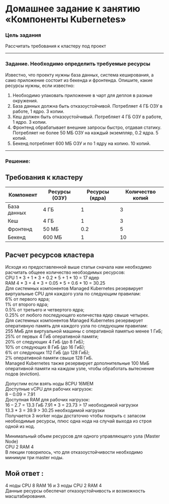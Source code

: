 # Домашнее задание к занятию «Компоненты Kubernetes»

### Цель задания

Рассчитать требования к кластеру под проект

------

### Задание. Необходимо определить требуемые ресурсы
Известно, что проекту нужны база данных, система кеширования, а само приложение состоит из бекенда и фронтенда. Опишите, какие ресурсы нужны, если известно:

1. Необходимо упаковать приложение в чарт для деплоя в разные окружения. 
2. База данных должна быть отказоустойчивой. Потребляет 4 ГБ ОЗУ в работе, 1 ядро. 3 копии. 
3. Кеш должен быть отказоустойчивый. Потребляет 4 ГБ ОЗУ в работе, 1 ядро. 3 копии. 
4. Фронтенд обрабатывает внешние запросы быстро, отдавая статику. Потребляет не более 50 МБ ОЗУ на каждый экземпляр, 0.2 ядра. 5 копий. 
5. Бекенд потребляет 600 МБ ОЗУ и по 1 ядру на копию. 10 копий.

----
### Решение:


## Требования к кластеру

| Компонент   | Ресурсы (ОЗУ) | Ресурсы (ядра) | Количество копий |
|-------------|--------------|----------------|------------------|
| База данных | 4 ГБ         | 1              | 3                |
| Кеш         | 4 ГБ         | 1              | 3                |
| Фронтенд    | 50 МБ        | 0.2            | 5                |
| Бекенд      | 600 МБ       | 1              | 10               |

## Расчет ресурсов кластера
Исходя из предоставленной выше статьи сначала нам необходимо расчитать общеее количество необзодимых ресурсов:   
CPU 1 * 3 + 1 * 3 + 0.2 * 5 + 1 * 10 = 17 ядер   
RAM 4 * 3 + 4 * 3 + 0.05 * 5 + 0.6 * 10 = 30.25   
Для системных компонентов Managed Kubernetes резервирует виртуальные CPU для каждого узла по следующим правилам:   
6% от первого ядра;   
1% от второго ядра;   
0.5% от третьего и четвертого ядра;   
0.25% от любого последующего количества ядер свыше четырех.   
Для системных компонентов Managed Kubernetes резервирует оперативную память для каждого узла по следующим правилам:   
255 МиБ для виртуальной машины с оперативной памятью менее 1 ГиБ;   
25% от первых 4 ГиБ оперативной памяти;   
20% от следующих 4 ГиБ (до 8 ГиБ);   
10% от следующих 8 ГиБ (до 16 ГиБ);   
6% от следующих 112 ГиБ (до 128 ГиБ);   
2% оперативной памяти свыше 128 ГиБ.   
Managed Kubernetes также резервирует дополнительные 100 МиБ оперативной памяти на каждом узле, чтобы обработать вытеснение подов (eviction).   

Допустим если взять ноды 8CPU 16MEM    
Доступные vCPU для рабочих нагрузок:   
8 – 0.09 = 7.91   
Доступная RAM для рабочих нагрузок:   
16 – 2.7 = 13.3 ГиБ
7.91 * 3 = 23.73 > 17 необходимой нагрузки   
13.3 * 3 =  39.9 > 30.25 необходимой нагрузки   
Получается 3 worker ноды достаточно чтобы покрыть с запасом необходимые ресурсы, плюс одна нода на случай выхода из строя одной из нод.

Минимальный объем ресурсов для одного управляющего узла (Master Node)   
CPU 2 RAM 4    
В лекции говорилось, что для отказоустойчивости необходимо минимум три master ноды.   

## Мой ответ :
4 ноды CPU 8 RAM 16 и 3 ноды CPU 2 RAM 4   
Данные ресурсы обеспечат отказоустойчивость и возможность масштабирования.




